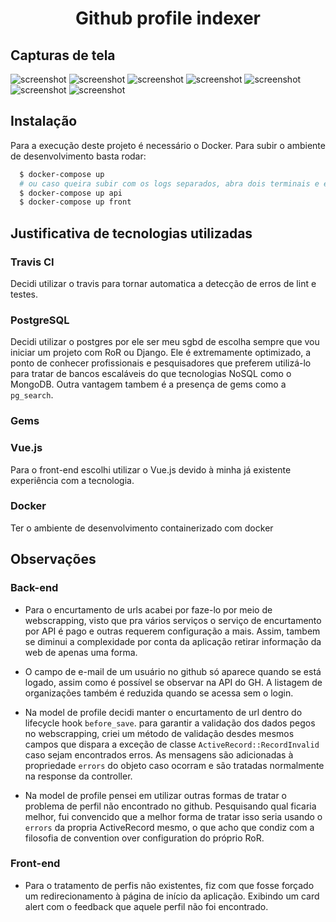 <div style="text-align: center;">
  <h1>
    Github profile indexer
  </h1>
</div>

## Capturas de tela

![screenshot](./img/)
![screenshot](./img/)
![screenshot](./img/)
![screenshot](./img/)
![screenshot](./img/)
![screenshot](./img/)
![screenshot](./img/)

## Instalação
Para a execução deste projeto é necessário o Docker. Para subir o ambiente de desenvolvimento basta rodar:

```bash
  $ docker-compose up
  # ou caso queira subir com os logs separados, abra dois terminais e execute:
  $ docker-compose up api
  $ docker-compose up front
```


## Justificativa de tecnologias utilizadas
### Travis CI
Decidi utilizar o travis para tornar automatica a detecção de erros de lint e testes.

### PostgreSQL
Decidi utilizar o postgres por ele ser meu sgbd de escolha sempre que vou iniciar um projeto com RoR ou Django. Ele é extremamente optimizado, a ponto de conhecer profissionais e pesquisadores que preferem utilizá-lo para tratar de bancos escaláveis do que tecnologias NoSQL como o MongoDB. Outra vantagem tambem é a presença de gems como a `pg_search`.

### Gems

### Vue.js
Para o front-end escolhi utilizar o Vue.js devido à minha já existente experiência
com a tecnologia.

### Docker
Ter o ambiente de desenvolvimento containerizado com docker

## Observações

### Back-end
- Para o encurtamento de urls acabei por faze-lo por meio de webscrapping, visto que pra vários serviços o serviço de encurtamento por API é pago e outras requerem configuração a mais. Assim, tambem se diminui a complexidade por conta da aplicação retirar informação da web de apenas uma forma.

- O campo de e-mail de um usuário no github só aparece quando se está logado, assim como é possível se observar na API do GH. A listagem de organizações também é reduzida quando se acessa sem o login.

- Na model de profile decidi manter o encurtamento de url dentro do lifecycle hook `before_save`. para garantir a validação dos dados pegos no webscrapping, criei um método de validação desdes mesmos campos que dispara a exceção de classe `ActiveRecord::RecordInvalid` caso sejam encontrados erros. As mensagens são adicionadas à propriedade `errors` do objeto caso ocorram e são tratadas normalmente na response da controller.

- Na model de profile pensei em utilizar outras formas de tratar o problema de perfil não encontrado no github. Pesquisando qual ficaria melhor, fui convencido que a melhor forma de tratar isso seria usando o `errors` da propria ActiveRecord mesmo, o que acho que condiz com a filosofia de convention over configuration do próprio RoR.

### Front-end
- Para o tratamento de perfis não existentes, fiz com que fosse forçado um redirecionamento à página de início da aplicação. Exibindo um card alert com o feedback que aquele perfil não foi encontrado.
